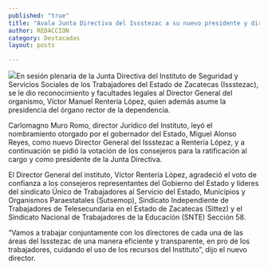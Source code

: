 ```yaml
---
published: "true"
title: "Avala Junta Directiva del Issstezac a su nuevo presidente y director general, Víctor Manuel "
author: REDACCION
category: Destacadas
layout: posts

---
```


![](http://i.imgur.com/hjEsAZ4m.jpg)En sesión plenaria de la Junta Directiva del Instituto de Seguridad y Servicios Sociales de los Trabajadores del Estado de Zacatecas (Issstezac), se le dio reconocimiento y facultades legales al Director General del organismo, Víctor Manuel Rentería López, quien además asume la presidencia del órgano rector de la dependencia.

Carlomagno Muro Romo, director Jurídico del Instituto, leyó el nombramiento otorgado por el gobernador del Estado, Miguel Alonso Reyes, como nuevo Director General del Issstezac a Rentería López, y a continuación se pidió la votación de los consejeros para la ratificación al cargo y como presidente de la Junta Directiva.

El Director General del instituto, Víctor Rentería López, agradeció el voto de confianza a los consejeros representantes del Gobierno del Estado y líderes del sindicato Único de Trabajadores al Servicio del Estado, Municipios y Organismos Paraestatales (Sutsemop), Sindicato Independiente de Trabajadores de Telesecundaria en el Estado de Zacatecas (Sittez) y el Sindicato Nacional de Trabajadores de la Educación (SNTE) Sección 58.

“Vamos a trabajar conjuntamente con los directores de cada una de las áreas del Issstezac de una manera eficiente y transparente, en pro de los trabajadores, cuidando el uso de los recursos del Instituto”, dijo el nuevo director.


